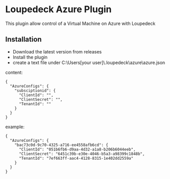 # Loupedeck Azure Plugin
This plugin allow control of a Virtual Machine on Azure with Loupedeck

## Installation
- Download the latest version from releases
- Install the plugin 
- create a text file under C:\Users\[your user]\\.loupedeck\azure\azure.json

content:
```
{
  "AzureConfigs": {
    "subsciptionid": {
      "ClientId": "",
      "ClientSecret": "",
      "TenantId": ""
    }
  }
}
```
example:
```
{
  "AzureConfigs": {
    "bac73c0d-9c70-4325-a716-ee4558afb6cd": {
      "ClientId": "051b6fb6-d9aa-4d32-a1a8-b206b6044eeb",
      "ClientSecret": "6451c39b-e30e-4046-b5a3-a98399c1848b",
      "TenantId": "7ef663ff-aac4-4128-8315-1e402dd2559a"
    }
  }
}
```

